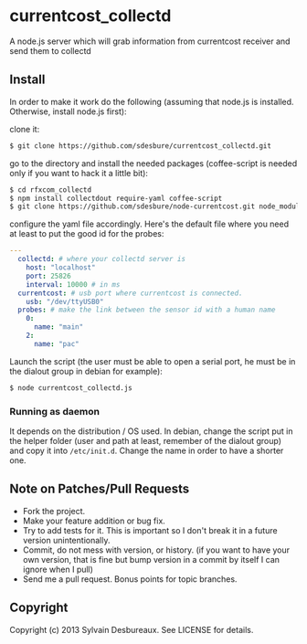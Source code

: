 currentcost_collectd
====================


A node.js server which will grab information from currentcost receiver and send them to collectd

## Install

In order to make it work do the following (assuming that node.js is installed. Otherwise, install node.js first):

clone it:

```bash
$ git clone https://github.com/sdesbure/currentcost_collectd.git
```

go to the directory and install the needed packages (coffee-script is needed only if you want to hack it a little bit):

``` bash
$ cd rfxcom_collectd
$ npm install collectdout require-yaml coffee-script
$ git clone https://github.com/sdesbure/node-currentcost.git node_modules/currentcost
```

configure the yaml file accordingly. Here's the default file where you need at least to put the good id for the probes:

``` yaml
---
  collectd: # where your collectd server is
    host: "localhost"
    port: 25826
    interval: 10000 # in ms
  currentcost: # usb port where currentcost is connected.
    usb: "/dev/ttyUSB0"
  probes: # make the link between the sensor id with a human name
    0:
      name: "main"
    2:
      name: "pac"
```

Launch the script (the user must be able to open a serial port, he must be in the dialout group in debian for example):

``` bash
$ node currentcost_collectd.js
```

### Running as daemon

It depends on the distribution / OS used. In debian, change the script put in the helper folder (user and path at least, remember of the dialout group) and copy it into `/etc/init.d`. Change the name in order to have a shorter one.

## Note on Patches/Pull Requests

* Fork the project.
* Make your feature addition or bug fix.
* Try to add tests for it. This is important so I don't break it in a future version unintentionally.
* Commit, do not mess with version, or history. (if you want to have your own version, that is fine but bump version in a commit by itself I can ignore when I pull)
* Send me a pull request. Bonus points for topic branches.

## Copyright

Copyright (c) 2013 Sylvain Desbureaux. See LICENSE for details.
